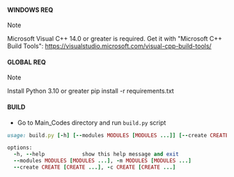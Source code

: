 #### WINDOWS REQ
>[!NOTE]
>Microsoft Visual C++ 14.0 or greater is required. Get it with "Microsoft C++ Build Tools": https://visualstudio.microsoft.com/visual-cpp-build-tools/

#### GLOBAL REQ
> [!NOTE]
>Install Python 3.10 or greater
>pip install -r requirements.txt

#### BUILD

- Go to Main_Codes directory and run `build.py` script

```ruby
usage: build.py [-h] [--modules MODULES [MODULES ...]] [--create CREATE [CREATE ...]]

options:
  -h, --help            show this help message and exit
  --modules MODULES [MODULES ...], -m MODULES [MODULES ...]
  --create CREATE [CREATE ...], -c CREATE [CREATE ...]
```
